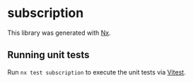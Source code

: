 # subscription

This library was generated with [Nx](https://nx.dev).

## Running unit tests

Run `nx test subscription` to execute the unit tests via [Vitest](https://vitest.dev/).
